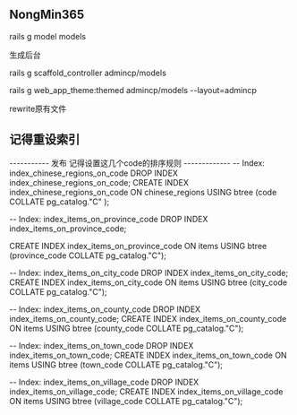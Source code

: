 ## NongMin365

rails g model models 


生成后台

rails g scaffold_controller admincp/models

rails g web_app_theme:themed admincp/models --layout=admincp 

rewrite原有文件

## 记得重设索引
----------- 发布 记得设置这几个code的排序规则 -------------
-- Index: index_chinese_regions_on_code
DROP INDEX index_chinese_regions_on_code;
CREATE INDEX index_chinese_regions_on_code
  ON chinese_regions
  USING btree
  (code COLLATE pg_catalog."C" );

-- Index: index_items_on_province_code
DROP INDEX index_items_on_province_code;

CREATE INDEX index_items_on_province_code
  ON items
  USING btree
  (province_code COLLATE pg_catalog."C");


-- Index: index_items_on_city_code
DROP INDEX index_items_on_city_code;
CREATE INDEX index_items_on_city_code
  ON items
  USING btree
  (city_code COLLATE pg_catalog."C");

-- Index: index_items_on_county_code
DROP INDEX index_items_on_county_code;
CREATE INDEX index_items_on_county_code
  ON items
  USING btree
  (county_code COLLATE pg_catalog."C");


-- Index: index_items_on_town_code
DROP INDEX index_items_on_town_code;
CREATE INDEX index_items_on_town_code
  ON items
  USING btree
  (town_code COLLATE pg_catalog."C");

-- Index: index_items_on_village_code
DROP INDEX index_items_on_village_code;
CREATE INDEX index_items_on_village_code
  ON items
  USING btree
  (village_code COLLATE pg_catalog."C");
